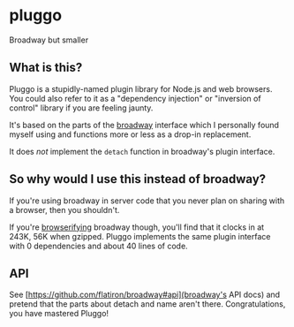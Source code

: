 # pluggo

Broadway but smaller

## What is this?

Pluggo is a stupidly-named plugin library for Node.js and web browsers. You could also refer to it as a "dependency injection" or "inversion of control" library if you are feeling jaunty.

It's based on the parts of the [broadway](https://github.com/flatiron/broadway) interface which I personally found myself using and functions more or less as a drop-in replacement.

It does _not_ implement the `detach` function in broadway's plugin interface.

## So why would I use this instead of broadway?

If you're using broadway in server code that you never plan on sharing with a browser, then you shouldn't.

If you're [browserifying](http://browserify.org) broadway though, you'll find that it clocks in at 243K, 56K when gzipped. Pluggo implements the same plugin interface with 0 dependencies and about 40 lines of code.

## API

See [https://github.com/flatiron/broadway#api](broadway's API docs) and pretend that the parts about detach and name aren't there. Congratulations, you have mastered Pluggo!
